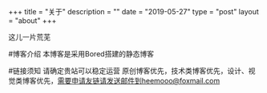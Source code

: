 
+++
title = "关于"
description = ""
date = "2019-05-27"
type = "post"
layout = "about"
+++

这儿一片荒芜

#博客介绍
本博客是采用Bored搭建的静态博客

#链接须知
请确定贵站可以稳定运营 原创博客优先，技术类博客优先，设计、视觉类博客优先，需要申请友链请发送邮件到heemooo@foxmail.com